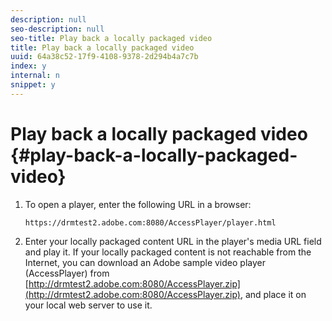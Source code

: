```yaml
---
description: null
seo-description: null
seo-title: Play back a locally packaged video
title: Play back a locally packaged video
uuid: 64a38c52-17f9-4108-9378-2d294b4a7c7b
index: y
internal: n
snippet: y
---
```


# Play back a locally packaged video {#play-back-a-locally-packaged-video}

1. To open a player, enter the following URL in a browser:

   ```
   https://drmtest2.adobe.com:8080/AccessPlayer/player.html
   ```

1. Enter your locally packaged content URL in the player's media URL field and play it.
If your locally packaged content is not reachable from the Internet, you can download an Adobe sample video player (AccessPlayer) from [http://drmtest2.adobe.com:8080/AccessPlayer.zip](http://drmtest2.adobe.com:8080/AccessPlayer.zip), and place it on your local web server to use it.